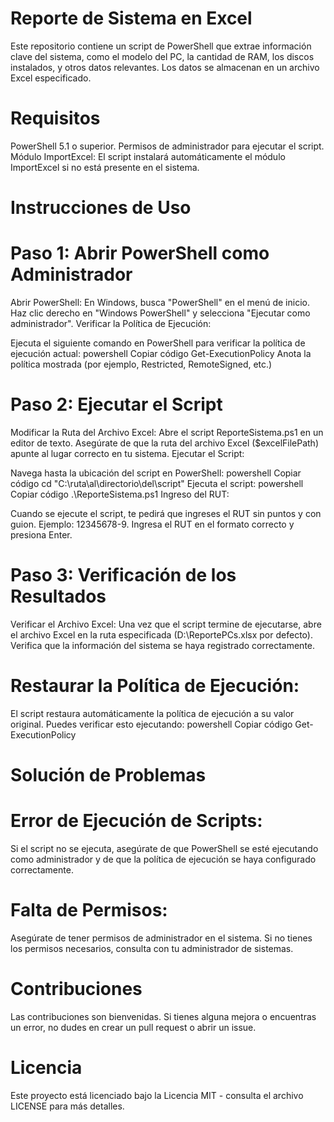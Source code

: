 # Reporte de Sistema en Excel
Este repositorio contiene un script de PowerShell que extrae información clave del sistema, como el modelo del PC, la cantidad de RAM, los discos instalados, y otros datos relevantes. Los datos se almacenan en un archivo Excel especificado.

# Requisitos
PowerShell 5.1 o superior.
Permisos de administrador para ejecutar el script.
Módulo ImportExcel: El script instalará automáticamente el módulo ImportExcel si no está presente en el sistema.
# Instrucciones de Uso
# Paso 1: Abrir PowerShell como Administrador
Abrir PowerShell:
En Windows, busca "PowerShell" en el menú de inicio.
Haz clic derecho en "Windows PowerShell" y selecciona "Ejecutar como administrador".
Verificar la Política de Ejecución:

Ejecuta el siguiente comando en PowerShell para verificar la política de ejecución actual:
powershell
Copiar código
Get-ExecutionPolicy
Anota la política mostrada (por ejemplo, Restricted, RemoteSigned, etc.)
# Paso 2: Ejecutar el Script
Modificar la Ruta del Archivo Excel:
Abre el script ReporteSistema.ps1 en un editor de texto.
Asegúrate de que la ruta del archivo Excel ($excelFilePath) apunte al lugar correcto en tu sistema.
Ejecutar el Script:

Navega hasta la ubicación del script en PowerShell:
powershell
Copiar código
cd "C:\ruta\al\directorio\del\script"
Ejecuta el script:
powershell
Copiar código
.\ReporteSistema.ps1
Ingreso del RUT:

Cuando se ejecute el script, te pedirá que ingreses el RUT sin puntos y con guion. Ejemplo: 12345678-9.
Ingresa el RUT en el formato correcto y presiona Enter.
# Paso 3: Verificación de los Resultados
Verificar el Archivo Excel:
Una vez que el script termine de ejecutarse, abre el archivo Excel en la ruta especificada (D:\ReportePCs.xlsx por defecto).
Verifica que la información del sistema se haya registrado correctamente.
# Restaurar la Política de Ejecución:
El script restaura automáticamente la política de ejecución a su valor original. Puedes verificar esto ejecutando:
powershell
Copiar código
Get-ExecutionPolicy
# Solución de Problemas
# Error de Ejecución de Scripts:
Si el script no se ejecuta, asegúrate de que PowerShell se esté ejecutando como administrador y de que la política de ejecución se haya configurado correctamente.
# Falta de Permisos:
Asegúrate de tener permisos de administrador en el sistema. Si no tienes los permisos necesarios, consulta con tu administrador de sistemas.
# Contribuciones
Las contribuciones son bienvenidas. Si tienes alguna mejora o encuentras un error, no dudes en crear un pull request o abrir un issue.
# Licencia
Este proyecto está licenciado bajo la Licencia MIT - consulta el archivo LICENSE para más detalles.
